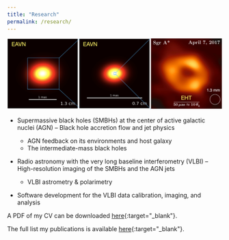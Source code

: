```yaml
---
title: "Research"
permalink: /research/
---
```


![image](/assets/EAVN_EHT_sgra.png)

* Supermassive black holes (SMBHs) at the center of active galactic nuclei (AGN) – Black hole accretion flow and jet physics
  - AGN feedback on its environments and host galaxy
  - The intermediate-mass black holes

* Radio astronomy with the very long baseline interferometry (VLBI) – High-resolution imaging of the SMBHs and the AGN jets
  - VLBI astrometry & polarimetry

* Software development for the VLBI data calibration, imaging, and analysis

A PDF of my CV can be downloaded [here](/files/CV2023_IljeCho.pdf){:target="_blank"}.

The full list my publications is available [here](https://ui.adsabs.harvard.edu/search/filter_author_facet_hier_fq_author=OR&filter_author_facet_hier_fq_author=author_facet_hier%3A%221%2FCho%2C%20I%2FCho%2C%20I%22&filter_author_facet_hier_fq_author=author_facet_hier%3A%221%2FCho%2C%20I%2FCho%2C%20Ilje%22&fq=%7B!type%3Daqp%20v%3D%24fq_author%7D&fq_author=(author_facet_hier%3A%221%2FCho%2C%20I%2FCho%2C%20I%22%20OR%20author_facet_hier%3A%221%2FCho%2C%20I%2FCho%2C%20Ilje%22)&p_=0&q=author%3A%22cho%2C%20ilje%22&sort=date%20desc%2C%20bibcode%20desc){:target="_blank"}.
